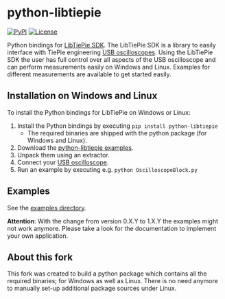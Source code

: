 # python-libtiepie
[![PyPI](https://img.shields.io/pypi/v/python-libtiepie-bi.svg)](https://pypi.org/project/python-libtiepie-bi/)
[![License](https://img.shields.io/github/license/hennjanssen/python-libtiepie-bi.svg)](LICENSE)

Python bindings for [LibTiePie SDK](https://www.tiepie.com/node/930). The LibTiePie SDK is a library to easily interface with TiePie engineering [USB oscilloscopes](https://www.tiepie.com/node/4). Using the LibTiePie SDK the user has full control over all aspects of the USB oscilloscope and can perform measurements easily on Windows and Linux. Examples for different measurements are available to get started easily.

## Installation on Windows and Linux

To install the Python bindings for LibTiePie on Windows or Linux:

1. Install the Python bindings by executing `pip install python-libtiepie`
    * The required binaries are shipped with the python package (for Windows and Linux).
1. Download the [python-libtiepie examples](https://minhaskamal.github.io/DownGit/#/home?url=https://github.com/TiePie/python-libtiepie/tree/master/examples).
1. Unpack them using an extractor.
1. Connect your [USB oscilloscope](https://www.tiepie.com/node/4).
1. Run an example by executing e.g. `python OscilloscopeBlock.py`

## Examples

See the [examples directory](examples).

**Attention**: With the change from version 0.X.Y to 1.X.Y the examples might not work anymore.
Please take a look for the documentation to implement your own application.

## About this fork

This fork was created to build a python package which contains all the required binaries; for Windows as well as Linux.
There is no need anymore to manually set-up additional package sources under Linux.